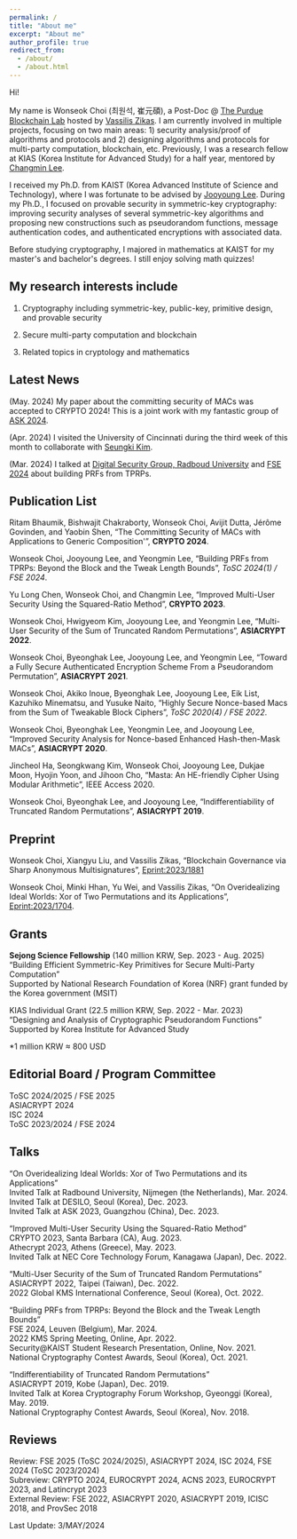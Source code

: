 ```yaml
---
permalink: /
title: "About me"
excerpt: "About me"
author_profile: true
redirect_from: 
  - /about/
  - /about.html
---
```


Hi!

My name is Wonseok Choi (최원석, 崔元碩), a Post-Doc @ [The Purdue Blockchain Lab](https://www.cs.purdue.edu/blockchain/index.html) hosted by [Vassilis Zikas](https://www.cs.purdue.edu/homes/vzikas/). I am currently involved in multiple projects, focusing on two main areas: 1) security analysis/proof of algorithms and protocols and 2) designing algorithms and protocols for multi-party computation, blockchain, etc.
Previously, I was a research fellow at KIAS (Korea Institute for Advanced Study) for a half year, mentored by [Changmin Lee](https://scholar.google.com/citations?user=jTcNS8cAAAAJ&hl=en).

I received my Ph.D. from KAIST (Korea Advanced Institute of Science and Technology), where I was fortunate to be advised by [Jooyoung Lee](https://sites.google.com/view/cryptlab/home). During my Ph.D., I focused on provable security in symmetric-key cryptography: improving security analyses of several symmetric-key algorithms and proposing new constructions such as pseudorandom functions, message authentication codes, and authenticated encryptions with associated data.

Before studying cryptography, I majored in mathematics at KAIST for my master's and bachelor's degrees. I still enjoy solving math quizzes!


My research interests include 
------
1. Cryptography including symmetric-key, public-key, primitive design, and provable security

1. Secure multi-party computation and blockchain
   
1. Related topics in cryptology and mathematics



Latest News
------

(May. 2024) My paper about the committing security of MACs was accepted to CRYPTO 2024! This is a joint work with my fantastic group of [ASK 2024](https://askworkshop.github.io/ask2023/).

(Apr. 2024)	I visited the University of Cincinnati during the third week of this month to collaborate with [Seungki Kim](https://sites.google.com/view/seungki/).

(Mar. 2024)	I talked at [Digital Security Group, Radboud University](https://www.ru.nl/dis/) and [FSE 2024](https://fse.iacr.org/2024/) about building PRFs from TPRPs.


<!---
(Jan. 2024)	My paper on constructing PRFs from tweakable PRPs was accepted to *ToSC 2024(1) / FSE 2024*.

(Dec. 2023) I talked at [ASK 2024](https://askworkshop.github.io/ask2023/) and [DESILO](https://desilo.ai/?lng=en) about fine-tuning overidealized ideal worlds. 

(Oct. 2023)	Win a **First Prize** from the National Cryptography Contest (Korea) with [Minki](https://hhanmk.github.io/), Yu, and Vassilis!

(Jun. 2023)	Proud to be a recipient of the **Sejong Science Fellowship**, one of the most prestigious fellowships in Korea.

(Jun. 2023)	My paper on a new technique to prove multi-user security was accepted to **CRYPTO 2023**.
-->

Publication List
-----
Ritam Bhaumik, Bishwajit Chakraborty, Wonseok Choi, Avijit Dutta, Jérôme Govinden, and Yaobin Shen, “The Committing Security of MACs with Applications to Generic Composition'”, **CRYPTO 2024**.

Wonseok Choi, Jooyoung Lee, and Yeongmin Lee, “Building PRFs from TPRPs: Beyond the Block and the Tweak Length Bounds”, *ToSC 2024(1) / FSE 2024*.

Yu Long Chen, Wonseok Choi, and Changmin Lee, “Improved Multi-User Security Using the Squared-Ratio Method”, **CRYPTO 2023**.

Wonseok Choi, Hwigyeom Kim, Jooyoung Lee, and Yeongmin Lee, “Multi-User Security of the Sum of Truncated Random Permutations”, **ASIACRYPT 2022**.

Wonseok Choi, Byeonghak Lee, Jooyoung Lee, and Yeongmin Lee, “Toward a Fully Secure Authenticated Encryption Scheme From a Pseudorandom Permutation”, **ASIACRYPT 2021**.

Wonseok Choi, Akiko Inoue, Byeonghak Lee, Jooyoung Lee, Eik List, Kazuhiko Minematsu, and Yusuke Naito, “Highly Secure Nonce-based Macs from the Sum of Tweakable Block Ciphers”, *ToSC 2020(4) / FSE 2022*.

Wonseok Choi, Byeonghak Lee, Yeongmin Lee, and Jooyoung Lee, “Improved Security Analysis for Nonce-based Enhanced Hash-then-Mask MACs”, **ASIACRYPT 2020**.

Jincheol Ha, Seongkwang Kim, Wonseok Choi, Jooyoung Lee, Dukjae Moon, Hyojin Yoon, and Jihoon Cho, “Masta: An HE-friendly Cipher Using Modular Arithmetic”, IEEE Access 2020.

Wonseok Choi, Byeonghak Lee, and Jooyoung Lee, “Indifferentiability of Truncated Random Permutations”, **ASIACRYPT 2019**.


Preprint
-----
Wonseok Choi, Xiangyu Liu, and Vassilis Zikas, “Blockchain Governance via Sharp Anonymous Multisignatures”, [Eprint:2023/1881](https://eprint.iacr.org/2023/1881)

Wonseok Choi, Minki Hhan, Yu Wei, and Vassilis Zikas, “On Overidealizing Ideal Worlds: Xor of Two Permutations and its Applications”, [Eprint:2023/1704](https://eprint.iacr.org/2023/1704).


Grants
-----
**Sejong Science Fellowship** (140 million KRW, Sep. 2023 - Aug. 2025)\
“Building Efficient Symmetric-Key Primitives for Secure Multi-Party Computation”\
Supported by National Research Foundation of Korea (NRF) grant funded by the Korea government (MSIT)

KIAS Individual Grant (22.5 million KRW, Sep. 2022 - Mar. 2023)\
“Designing and Analysis of Cryptographic Pseudorandom Functions”\
Supported by Korea Institute for Advanced Study

*1 million KRW ≈ 800 USD


Editorial Board / Program Committee
-----
ToSC 2024/2025 / FSE 2025\
ASIACRYPT 2024\
ISC 2024\
ToSC 2023/2024 / FSE 2024


Talks
-----
“On Overidealizing Ideal Worlds: Xor of Two Permutations and its Applications”\
Invited Talk at Radbound University, Nijmegen (the Netherlands), Mar. 2024.\
Invited Talk at DESILO, Seoul (Korea), Dec. 2023.\
Invited Talk at ASK 2023, Guangzhou (China), Dec. 2023.

“Improved Multi-User Security Using the Squared-Ratio Method”\
CRYPTO 2023, Santa Barbara (CA), Aug. 2023.\
Athecrypt 2023, Athens (Greece), May. 2023.\
Invited Talk at NEC Core Technology Forum, Kanagawa (Japan), Dec. 2022.

“Multi-User Security of the Sum of Truncated Random Permutations”\
ASIACRYPT 2022, Taipei (Taiwan), Dec. 2022.\
2022 Global KMS International Conference, Seoul (Korea), Oct. 2022.

“Building PRFs from TPRPs: Beyond the Block and the Tweak Length Bounds”\
FSE 2024, Leuven (Belgium), Mar. 2024.\
2022 KMS Spring Meeting, Online, Apr. 2022.\
Security@KAIST Student Research Presentation, Online, Nov. 2021.\
National Cryptography Contest Awards, Seoul (Korea), Oct. 2021.

“Indifferentiability of Truncated Random Permutations”\
ASIACRYPT 2019, Kobe (Japan), Dec. 2019.\
Invited Talk at Korea Cryptography Forum Workshop, Gyeonggi (Korea), May. 2019.\
National Cryptography Contest Awards, Seoul (Korea), Nov. 2018.


Reviews
-----
Review: FSE 2025 (ToSC 2024/2025), ASIACRYPT 2024, ISC 2024, FSE 2024 (ToSC 2023/2024)\
Subreview: CRYPTO 2024, EUROCRYPT 2024, ACNS 2023, EUROCRYPT 2023, and Latincrypt 2023\
External Review: FSE 2022, ASIACRYPT 2020, ASIACRYPT 2019, ICISC 2018, and ProvSec 2018



Last Update: 3/MAY/2024
